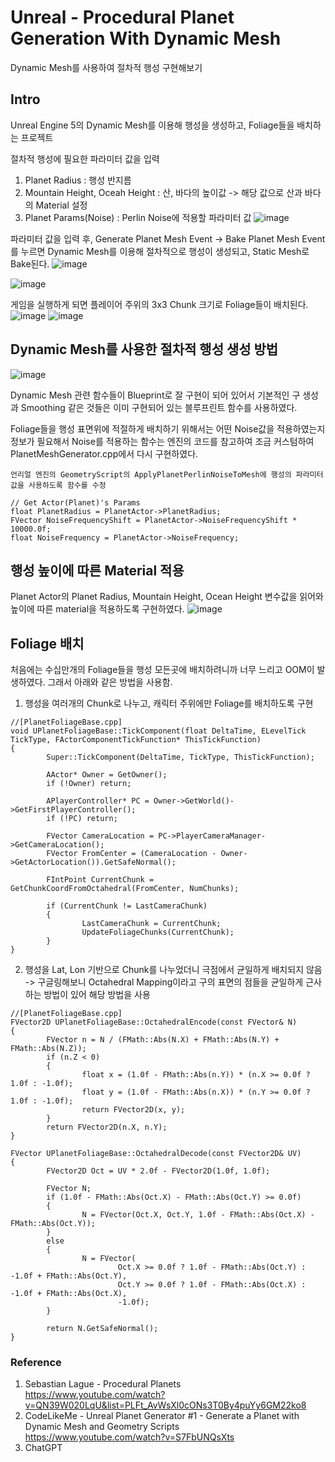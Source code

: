 # Unreal - Procedural Planet Generation With Dynamic Mesh

 Dynamic Mesh를 사용하여 절차적 행성 구현해보기

## Intro

Unreal Engine 5의 Dynamic Mesh를 이용해
행성을 생성하고, Foliage들을 배치하는 프로젝트

절차적 행성에 필요한 파라미터 값을 입력
1. Planet Radius : 행성 반지름
2. Mountain Height, Oceah Height : 산, 바다의 높이값 -> 해당 값으로 산과 바다의 Material 설정
3. Planet Params(Noise) : Perlin Noise에 적용할 파라미터 값
![image](https://github.com/user-attachments/assets/174f6815-d0aa-4a93-b88c-24a1f2c8f393)

파라미터 값을 입력 후, Generate Planet Mesh Event -> Bake Planet Mesh Event를 누르면
Dynamic Mesh를 이용해 절차적으로 행성이 생성되고, Static Mesh로 Bake된다.
![image](https://github.com/user-attachments/assets/58c18925-0e77-4342-b091-9eb2c777b17a)
  
![image](https://github.com/user-attachments/assets/660a326c-425e-4bd8-9f18-b2d685c50b99)


게임을 실행하게 되면 플레이어 주위의 3x3 Chunk 크기로 Foliage들이 배치된다.
![image](https://github.com/user-attachments/assets/89fcbbbd-e64b-48df-9456-137d33d22256)
![image](https://github.com/user-attachments/assets/2da556cf-3900-4982-94e3-9889b68cad8d)


  

## Dynamic Mesh를 사용한 절차적 행성 생성 방법

![image](https://github.com/user-attachments/assets/719e8f20-ddcb-4563-aca4-8a19ae2569b5)

Dynamic Mesh 관련 함수들이 Blueprint로 잘 구현이 되어 있어서
기본적인 구 생성과 Smoothing 같은 것들은 이미 구현되어 있는 블루프린트 함수를 사용하였다.

Foliage들을 행성 표면위에 적절하게 배치하기 위해서는 어떤 Noise값을 적용하였는지 정보가 필요해서
Noise를 적용하는 함수는 엔진의 코드를 참고하여 조금 커스텀하여 PlanetMeshGenerator.cpp에서 다시 구현하였다.
```
언리얼 엔진의 GeometryScript의 ApplyPlanetPerlinNoiseToMesh에 행성의 파라미터 값을 사용하도록 함수를 수정

// Get Actor(Planet)'s Params
float PlanetRadius = PlanetActor->PlanetRadius;
FVector NoiseFrequencyShift = PlanetActor->NoiseFrequencyShift * 10000.0f;
float NoiseFrequency = PlanetActor->NoiseFrequency;
```

## 행성 높이에 따른 Material 적용

Planet Actor의 Planet Radius, Mountain Height, Ocean Height 변수값을 읽어와
높이에 따른 material을 적용하도록 구현하였다.
![image](https://github.com/user-attachments/assets/0638da1e-31a7-4af6-bb52-4e1fd2a9c624)


## Foliage 배치

처음에는 수십만개의 Foliage들을 행성 모든곳에 배치하려니까 너무 느리고 OOM이 발생하였다.
그래서 아래와 같은 방법을 사용함.

1. 행성을 여러개의 Chunk로 나누고, 캐릭터 주위에만 Foliage를 배치하도록 구현
```
//[PlanetFoliageBase.cpp]
void UPlanetFoliageBase::TickComponent(float DeltaTime, ELevelTick TickType, FActorComponentTickFunction* ThisTickFunction)
{
        Super::TickComponent(DeltaTime, TickType, ThisTickFunction);

        AActor* Owner = GetOwner();
        if (!Owner) return;

        APlayerController* PC = Owner->GetWorld()->GetFirstPlayerController();
        if (!PC) return;

        FVector CameraLocation = PC->PlayerCameraManager->GetCameraLocation();
        FVector FromCenter = (CameraLocation - Owner->GetActorLocation()).GetSafeNormal();

        FIntPoint CurrentChunk = GetChunkCoordFromOctahedral(FromCenter, NumChunks);

        if (CurrentChunk != LastCameraChunk)
        {
                LastCameraChunk = CurrentChunk;
                UpdateFoliageChunks(CurrentChunk);
        }
}
```

2. 행성을 Lat, Lon 기반으로 Chunk를 나누었더니 극점에서 균일하게 배치되지 않음
-> 구글링해보니 Octahedral Mapping이라고 구의 표면의 점들을 균일하게 근사하는 방법이 있어 해당 방법을 사용
```
//[PlanetFoliageBase.cpp]
FVector2D UPlanetFoliageBase::OctahedralEncode(const FVector& N)
{
        FVector n = N / (FMath::Abs(N.X) + FMath::Abs(N.Y) + FMath::Abs(N.Z));
        if (n.Z < 0)
        {
                float x = (1.0f - FMath::Abs(n.Y)) * (n.X >= 0.0f ? 1.0f : -1.0f);
                float y = (1.0f - FMath::Abs(n.X)) * (n.Y >= 0.0f ? 1.0f : -1.0f);
                return FVector2D(x, y);
        }
        return FVector2D(n.X, n.Y);
}

FVector UPlanetFoliageBase::OctahedralDecode(const FVector2D& UV)
{
        FVector2D Oct = UV * 2.0f - FVector2D(1.0f, 1.0f);

        FVector N;
        if (1.0f - FMath::Abs(Oct.X) - FMath::Abs(Oct.Y) >= 0.0f)
        {
                N = FVector(Oct.X, Oct.Y, 1.0f - FMath::Abs(Oct.X) - FMath::Abs(Oct.Y));
        }
        else
        {
                N = FVector(
                        Oct.X >= 0.0f ? 1.0f - FMath::Abs(Oct.Y) : -1.0f + FMath::Abs(Oct.Y),
                        Oct.Y >= 0.0f ? 1.0f - FMath::Abs(Oct.X) : -1.0f + FMath::Abs(Oct.X),
                        -1.0f);
        }

        return N.GetSafeNormal();
}
```

### Reference
1. Sebastian Lague - Procedural Planets  
https://www.youtube.com/watch?v=QN39W020LqU&list=PLFt_AvWsXl0cONs3T0By4puYy6GM22ko8  
2. CodeLikeMe - Unreal Planet Generator #1 - Generate a Planet with Dynamic Mesh and Geometry Scripts  
https://www.youtube.com/watch?v=S7FbUNQsXts  
3. ChatGPT  
